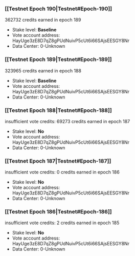### [[Testnet Epoch 190|Testnet#Epoch-190]]
362732 credits earned in epoch 189
* Stake level: **Baseline** 
* Vote account address: HayUge3zE8D7qZ8gPUdNuivP5cUt6i66SAjsEESGY8Nr
* Data Center: 0-Unknown
### [[Testnet Epoch 189|Testnet#Epoch-189]]
323965 credits earned in epoch 188
* Stake level: **Baseline** 
* Vote account address: HayUge3zE8D7qZ8gPUdNuivP5cUt6i66SAjsEESGY8Nr
* Data Center: 0-Unknown
### [[Testnet Epoch 188|Testnet#Epoch-188]]
insufficient vote credits: 69273 credits earned in epoch 187
* Stake level: **No** 
* Vote account address: HayUge3zE8D7qZ8gPUdNuivP5cUt6i66SAjsEESGY8Nr
* Data Center: 0-Unknown
### [[Testnet Epoch 187|Testnet#Epoch-187]]
insufficient vote credits: 0 credits earned in epoch 186
* Stake level: **No** 
* Vote account address: HayUge3zE8D7qZ8gPUdNuivP5cUt6i66SAjsEESGY8Nr
* Data Center: 0-Unknown
### [[Testnet Epoch 186|Testnet#Epoch-186]]
insufficient vote credits: 2 credits earned in epoch 185
* Stake level: **No** 
* Vote account address: HayUge3zE8D7qZ8gPUdNuivP5cUt6i66SAjsEESGY8Nr
* Data Center: 0-Unknown